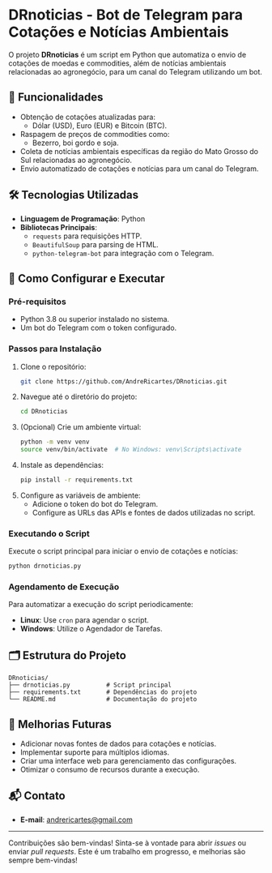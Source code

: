 # DRnoticias - Bot de Telegram para Cotações e Notícias Ambientais

O projeto **DRnoticias** é um script em Python que automatiza o envio de cotações de moedas e commodities, além de notícias ambientais relacionadas ao agronegócio, para um canal do Telegram utilizando um bot.

## 🌟 Funcionalidades

- Obtenção de cotações atualizadas para:
  - Dólar (USD), Euro (EUR) e Bitcoin (BTC).
- Raspagem de preços de commodities como:
  - Bezerro, boi gordo e soja.
- Coleta de notícias ambientais específicas da região do Mato Grosso do Sul relacionadas ao agronegócio.
- Envio automatizado de cotações e notícias para um canal do Telegram.

## 🛠️ Tecnologias Utilizadas

- **Linguagem de Programação**: Python
- **Bibliotecas Principais**:
  - `requests` para requisições HTTP.
  - `BeautifulSoup` para parsing de HTML.
  - `python-telegram-bot` para integração com o Telegram.

## 🚀 Como Configurar e Executar

### Pré-requisitos

- Python 3.8 ou superior instalado no sistema.
- Um bot do Telegram com o token configurado.

### Passos para Instalação

1. Clone o repositório:
   ```bash
   git clone https://github.com/AndreRicartes/DRnoticias.git
   ```
2. Navegue até o diretório do projeto:
   ```bash
   cd DRnoticias
   ```
3. (Opcional) Crie um ambiente virtual:
   ```bash
   python -m venv venv
   source venv/bin/activate  # No Windows: venv\Scripts\activate
   ```
4. Instale as dependências:
   ```bash
   pip install -r requirements.txt
   ```
5. Configure as variáveis de ambiente:
   - Adicione o token do bot do Telegram.
   - Configure as URLs das APIs e fontes de dados utilizadas no script.

### Executando o Script

Execute o script principal para iniciar o envio de cotações e notícias:
```bash
python drnoticias.py
```

### Agendamento de Execução

Para automatizar a execução do script periodicamente:
- **Linux**: Use `cron` para agendar o script.
- **Windows**: Utilize o Agendador de Tarefas.

## 🗂️ Estrutura do Projeto

```
DRnoticias/
├── drnoticias.py          # Script principal
├── requirements.txt       # Dependências do projeto
└── README.md              # Documentação do projeto
```

## 📌 Melhorias Futuras

- Adicionar novas fontes de dados para cotações e notícias.
- Implementar suporte para múltiplos idiomas.
- Criar uma interface web para gerenciamento das configurações.
- Otimizar o consumo de recursos durante a execução.

## 📬 Contato

- **E-mail**: andrericartes@gmail.com


---

Contribuições são bem-vindas! Sinta-se à vontade para abrir *issues* ou enviar *pull requests*. Este é um trabalho em progresso, e melhorias são sempre bem-vindas!
